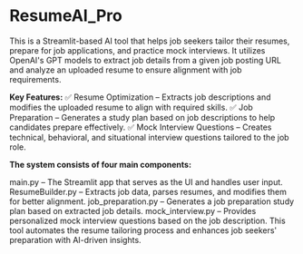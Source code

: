 # ResumeAI_Pro
This is a Streamlit-based AI tool that helps job seekers tailor their resumes, prepare for job applications, and practice mock interviews. It utilizes OpenAI's GPT models to extract job details from a given job posting URL and analyze an uploaded resume to ensure alignment with job requirements.

**Key Features:**
✅ Resume Optimization – Extracts job descriptions and modifies the uploaded resume to align with required skills.
✅ Job Preparation – Generates a study plan based on job descriptions to help candidates prepare effectively.
✅ Mock Interview Questions – Creates technical, behavioral, and situational interview questions tailored to the job role.

**The system consists of four main components:**

main.py – The Streamlit app that serves as the UI and handles user input.
ResumeBuilder.py – Extracts job data, parses resumes, and modifies them for better alignment.
job_preparation.py – Generates a job preparation study plan based on extracted job details.
mock_interview.py – Provides personalized mock interview questions based on the job description.
This tool automates the resume tailoring process and enhances job seekers' preparation with AI-driven insights.
